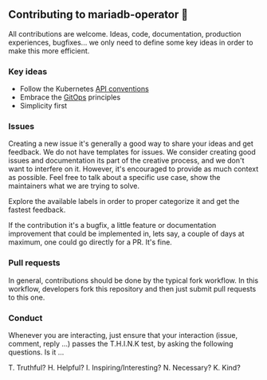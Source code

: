 ## Contributing to mariadb-operator 🦭 

All contributions are welcome. Ideas, code, documentation, production experiences, bugfixes... we only need to define some key
ideas in order to make this more efficient.

### Key ideas

* Follow the Kubernetes [API conventions](https://github.com/kubernetes/community/blob/master/contributors/devel/sig-architecture/api-conventions.md)
* Embrace the [GitOps](https://opengitops.dev/) principles
* Simplicity first

### Issues

Creating a new issue it's generally a good way to share your ideas and get feedback. We do not have templates for issues. We consider
creating good issues and documentation its part of the creative process, and we don't want to interfere on it. However, it's encouraged to
provide as much context as possible. Feel free to talk about a specific use case, show the maintainers what we are trying to solve.

Explore the available labels in order to proper categorize it and get the fastest feedback.

If the contribution it's a bugfix, a little feature or documentation improvement that could be implemented in, lets say, a couple of days at
maximum, one could go directly for a PR. It's fine.

### Pull requests

In general, contributions should be done by the typical fork workflow. In this workflow, developers fork this repository and then just
submit pull requests to this one.

### Conduct

Whenever you are interacting, just ensure that your interaction (issue, comment, reply ...) passes
the T.H.I.N.K test, by asking the following questions. Is it ...

T. Truthful?
H. Helpful?
I. Inspiring/Interesting?
N. Necessary?
K. Kind?
